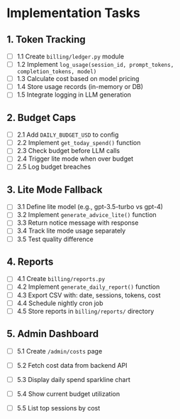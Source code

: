 # Implementation Tasks

## 1. Token Tracking
- [ ] 1.1 Create `billing/ledger.py` module
- [ ] 1.2 Implement `log_usage(session_id, prompt_tokens, completion_tokens, model)`
- [ ] 1.3 Calculate cost based on model pricing
- [ ] 1.4 Store usage records (in-memory or DB)
- [ ] 1.5 Integrate logging in LLM generation

## 2. Budget Caps
- [ ] 2.1 Add `DAILY_BUDGET_USD` to config
- [ ] 2.2 Implement `get_today_spend()` function
- [ ] 2.3 Check budget before LLM calls
- [ ] 2.4 Trigger lite mode when over budget
- [ ] 2.5 Log budget breaches

## 3. Lite Mode Fallback
- [ ] 3.1 Define lite model (e.g., gpt-3.5-turbo vs gpt-4)
- [ ] 3.2 Implement `generate_advice_lite()` function
- [ ] 3.3 Return notice message with response
- [ ] 3.4 Track lite mode usage separately
- [ ] 3.5 Test quality difference

## 4. Reports
- [ ] 4.1 Create `billing/reports.py`
- [ ] 4.2 Implement `generate_daily_report()` function
- [ ] 4.3 Export CSV with: date, sessions, tokens, cost
- [ ] 4.4 Schedule nightly cron job
- [ ] 4.5 Store reports in `billing/reports/` directory

## 5. Admin Dashboard
- [ ] 5.1 Create `/admin/costs` page
- [ ] 5.2 Fetch cost data from backend API
- [ ] 5.3 Display daily spend sparkline chart
- [ ] 5.4 Show current budget utilization
- [ ] 5.5 List top sessions by cost

